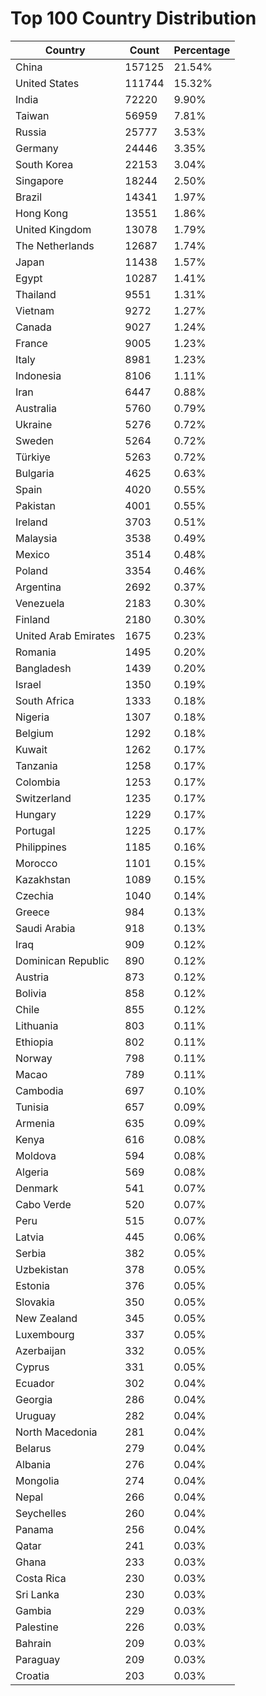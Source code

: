# Top 100 Country Distribution
| Country | Count | Percentage |
|----|----|----|
| China | 157125 | 21.54% |
| United States | 111744 | 15.32% |
| India | 72220 | 9.90% |
| Taiwan | 56959 | 7.81% |
| Russia | 25777 | 3.53% |
| Germany | 24446 | 3.35% |
| South Korea | 22153 | 3.04% |
| Singapore | 18244 | 2.50% |
| Brazil | 14341 | 1.97% |
| Hong Kong | 13551 | 1.86% |
| United Kingdom | 13078 | 1.79% |
| The Netherlands | 12687 | 1.74% |
| Japan | 11438 | 1.57% |
| Egypt | 10287 | 1.41% |
| Thailand | 9551 | 1.31% |
| Vietnam | 9272 | 1.27% |
| Canada | 9027 | 1.24% |
| France | 9005 | 1.23% |
| Italy | 8981 | 1.23% |
| Indonesia | 8106 | 1.11% |
| Iran | 6447 | 0.88% |
| Australia | 5760 | 0.79% |
| Ukraine | 5276 | 0.72% |
| Sweden | 5264 | 0.72% |
| Türkiye | 5263 | 0.72% |
| Bulgaria | 4625 | 0.63% |
| Spain | 4020 | 0.55% |
| Pakistan | 4001 | 0.55% |
| Ireland | 3703 | 0.51% |
| Malaysia | 3538 | 0.49% |
| Mexico | 3514 | 0.48% |
| Poland | 3354 | 0.46% |
| Argentina | 2692 | 0.37% |
| Venezuela | 2183 | 0.30% |
| Finland | 2180 | 0.30% |
| United Arab Emirates | 1675 | 0.23% |
| Romania | 1495 | 0.20% |
| Bangladesh | 1439 | 0.20% |
| Israel | 1350 | 0.19% |
| South Africa | 1333 | 0.18% |
| Nigeria | 1307 | 0.18% |
| Belgium | 1292 | 0.18% |
| Kuwait | 1262 | 0.17% |
| Tanzania | 1258 | 0.17% |
| Colombia | 1253 | 0.17% |
| Switzerland | 1235 | 0.17% |
| Hungary | 1229 | 0.17% |
| Portugal | 1225 | 0.17% |
| Philippines | 1185 | 0.16% |
| Morocco | 1101 | 0.15% |
| Kazakhstan | 1089 | 0.15% |
| Czechia | 1040 | 0.14% |
| Greece | 984 | 0.13% |
| Saudi Arabia | 918 | 0.13% |
| Iraq | 909 | 0.12% |
| Dominican Republic | 890 | 0.12% |
| Austria | 873 | 0.12% |
| Bolivia | 858 | 0.12% |
| Chile | 855 | 0.12% |
| Lithuania | 803 | 0.11% |
| Ethiopia | 802 | 0.11% |
| Norway | 798 | 0.11% |
| Macao | 789 | 0.11% |
| Cambodia | 697 | 0.10% |
| Tunisia | 657 | 0.09% |
| Armenia | 635 | 0.09% |
| Kenya | 616 | 0.08% |
| Moldova | 594 | 0.08% |
| Algeria | 569 | 0.08% |
| Denmark | 541 | 0.07% |
| Cabo Verde | 520 | 0.07% |
| Peru | 515 | 0.07% |
| Latvia | 445 | 0.06% |
| Serbia | 382 | 0.05% |
| Uzbekistan | 378 | 0.05% |
| Estonia | 376 | 0.05% |
| Slovakia | 350 | 0.05% |
| New Zealand | 345 | 0.05% |
| Luxembourg | 337 | 0.05% |
| Azerbaijan | 332 | 0.05% |
| Cyprus | 331 | 0.05% |
| Ecuador | 302 | 0.04% |
| Georgia | 286 | 0.04% |
| Uruguay | 282 | 0.04% |
| North Macedonia | 281 | 0.04% |
| Belarus | 279 | 0.04% |
| Albania | 276 | 0.04% |
| Mongolia | 274 | 0.04% |
| Nepal | 266 | 0.04% |
| Seychelles | 260 | 0.04% |
| Panama | 256 | 0.04% |
| Qatar | 241 | 0.03% |
| Ghana | 233 | 0.03% |
| Costa Rica | 230 | 0.03% |
| Sri Lanka | 230 | 0.03% |
| Gambia | 229 | 0.03% |
| Palestine | 226 | 0.03% |
| Bahrain | 209 | 0.03% |
| Paraguay | 209 | 0.03% |
| Croatia | 203 | 0.03% |
